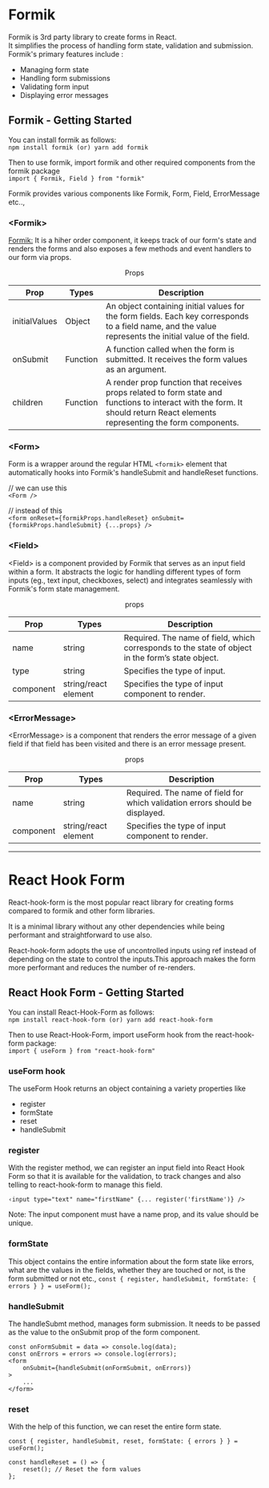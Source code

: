 # Formik
Formik is 3rd party library to create forms in React.   
It simplifies the process of handling form state, validation and submission.  
Formik's primary features include :
- Managing form state  
- Handling form submissions  
- Validating form input
- Displaying error messages

## Formik - Getting Started 
You can install formik as follows:  
`npm install formik (or) yarn add formik`

Then to use formik, import formik and other required components from the formik package   
`import { Formik, Field } from "formik"`

Formik provides various components like Formik, Form, Field, ErrorMessage etc..,

### &lt;Formik&gt;
<Formik:> It is a hiher order component, it keeps track of our form's state and renders the forms and also exposes a few methods and event handlers to our form via props.  
<p style="text-align: center;">Props</p>

| Prop          | Types    | Description                                                                                                                                                                 |
|---------------|----------|-----------------------------------------------------------------------------------------------------------------------------------------------------------------------------|
| initialValues | Object   | An object containing initial values for the form fields. Each key corresponds to a field name, and the value  represents the initial value of the field.                    |
| onSubmit      | Function | A function called when the form is submitted. It receives the form values as an argument.                                                                                   |
| children      | Function | A render prop function that receives props related to form state and functions to interact with the form. It should return React elements representing the form components. |

### &lt;Form&gt;

Form is a wrapper around the regular HTML `<formik>` element that automatically hooks into Formik's handleSubmit and handleReset functions.

// we can use this  
`<Form />`

// instead of this  
 `<form onReset={formikProps.handleReset} onSubmit={formikProps.handleSubmit} {...props} />`

 ### &lt;Field&gt;

 &lt;Field&gt; is a component provided by Formik that serves as an input field within a form. It abstracts the logic for handling different types of form inputs (eg., text input, checkboxes, select) and integrates seamlessly with Formik's form state management.

<p style="text-align: center;">props</p>

| Prop      | Types                | Description                                                                                        |
|-----------|----------------------|----------------------------------------------------------------------------------------------------|
| name      | string               | Required.  The name of field, which corresponds to the state of object in the form’s state object. |
| type      | string               | Specifies the type of input.                                                                       |
| component | string/react element | Specifies the type of input component to render.                                                   |

### &lt;ErrorMessage&gt;

&lt;ErrorMessage&gt; is a component that renders the error message of a given field if that field has been visited and there is an error message present.

<p style="text-align: center;">props</p>

| Prop      | Types                | Description                                                                  |
|-----------|----------------------|------------------------------------------------------------------------------|
| name      | string               | Required. The name of field for which validation errors should be displayed. |
| component | string/react element | Specifies the type of input component to render. 


---------------------------------

# React Hook Form 

React-hook-form is the most popular react library for creating forms compared to formik and other form libraries.

It is a minimal library without any other dependencies while being performant and straightforward to use also.

React-hook-form adopts the use of uncontrolled inputs using ref instead of depending on the state to control the inputs.This approach makes the form more performant and reduces the number of re-renders.

## React Hook Form - Getting Started

You can install React-Hook-Form as follows:  
`npm install react-hook-form (or) yarn add react-hook-form`

Then to use React-Hook-Form, import useForm hook from the react-hook-form package:   
`import { useForm } from "react-hook-form"`

### useForm hook

The useForm Hook returns an object containing a variety properties like 
- register
- formState
- reset
- handleSubmit

### register

With the register method, we can register an input field into React Hook Form so that it is available for the validation, to track changes and also telling to react-hook-form to manage this field.

`‹input type="text" name="firstName" {... register('firstName')} />`

Note: The input component must have a name prop, and its value should be unique.

### formState
This object contains the entire information about the form state like errors, what are the values in the fields, whether they are touched or not, is the form submitted or not etc.,
`const { register, handleSubmit, formState: { errors } } = useForm();`

### handleSubmit
The handleSubmt method, manages form submission. It needs to be passed as the value to the onSubmit prop of the form
component.
```
const onFormSubmit = data => console.log(data);
const onErrors = errors => console.log(errors);
<form 
    onSubmit={handleSubmit(onFormSubmit, onErrors)}
>
    ...
</form>
```
### reset 
With the help of this function, we can reset the entire form state.
```
const { register, handleSubmit, reset, formState: { errors } } = useForm();

const handleReset = () => {
    reset(); // Reset the form values
};
```



